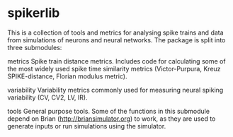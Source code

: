 spikerlib
=========


This is a collection of tools and metrics for analysing spike trains and data
from simulations of neurons and neural networks. The package is split into
three submodules:

  metrics       Spike train distance metrics. Includes code for calculating
                some of the most widely used spike time similarity metrics
                (Victor-Purpura, Kreuz SPIKE-distance, Florian modulus metric).

  variability   Variability metrics commonly used for measuring neural spiking
                variability (CV, CV2, LV, IR).
                
  tools         General purpose tools. Some of the functions in this submodule
                depend on Brian (http://briansimulator.org) to work, as they
                are used to generate inputs or run simulations using the
                simulator.

